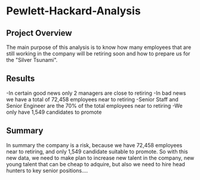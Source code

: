 # Pewlett-Hackard-Analysis

## Project Overview

The main purpose of this analysis is to know how many employees that are still working in the company will be retiring soon and how to prepare us for the "Silver Tsunami".

## Results

-In certain good news only 2 managers are close to retiring
-In bad news we have a total of 72,458 employees near to retiring
-Senior Staff and Senior Engineer are the 70% of the total employees near to retiring
-We only have 1,549 candidates to promote


## Summary

In summary the company is a risk, because we have 72,458 employees near to retiring, and only 1,549 candidate suitable to promote.
So with this new data, we need to make plan to increase new talent in the company, new young talent that can be cheap to adquire, but
also we need to hire head hunters to key senior positions....
